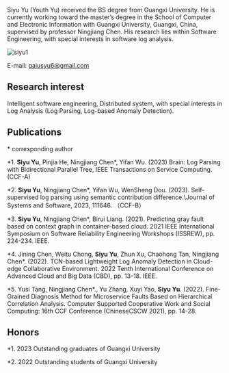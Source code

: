 Siyu Yu (Youth Yu)
received the BS degree from Guangxi University. He is currently working toward the master’s degree in the School of Computer and Electronic Information with Guangxi University, Guangxi, China, supervised by professor Ningjiang Chen. His research lies within Software Engineering, with special interests in software log analysis.

![siyu1](https://user-images.githubusercontent.com/84389256/236620001-91dd8bec-aeb7-427d-bcdc-8baae52e4f5a.png)


E-mail: gaiusyu6@gmail.com

## Research interest

Intelligent software engineering, Distributed system, with special interests in Log Analysis (Log Parsing, Log-based Anomaly Detection).

## Publications

\* corresponding author

*1. **Siyu Yu**, Pinjia He, Ningjiang Chen\*, Yifan Wu. (2023) Brain: Log Parsing with Bidirectional Parallel Tree, IEEE Transactions on Service Computing. (CCF-A)

*2. **Siyu Yu**, Ningjiang Chen\*, Yifan Wu, WenSheng Dou. (2023). Self-supervised log parsing using semantic contribution difference.\Journal of Systems and Software, 2023, 111646. （CCF-B）

*3. **Siyu Yu**, Ningjiang Chen\*, Birui Liang. (2021). Predicting gray fault based on context graph in container-based cloud. 2021 IEEE International Symposium on Software Reliability Engineering Workshops (ISSREW), pp. 224-234. IEEE.

*4. Jining Chen, Weitu Chong, **Siyu Yu**, Zhun Xu, Chaohong Tan, Ningjiang Chen\*. (2022). TCN-based Lightweight Log Anomaly Detection in Cloud-edge Collaborative Environment. 2022 Tenth International Conference on Advanced Cloud and Big Data (CBD), pp. 13-18. IEEE.

*5. Yusi Tang, Ningjiang Chen\*., Yu Zhang, Xuyi Yao, **Siyu Yu**. (2022). Fine-Grained Diagnosis Method for Microservice Faults Based on Hierarchical Correlation Analysis. Computer Supported Cooperative Work and Social Computing: 16th CCF Conference (ChineseCSCW 2021), pp. 14-28.


## Honors
*1. 2023 Outstanding graduates of Guangxi University

*2. 2022 Outstanding students of Guangxi University
